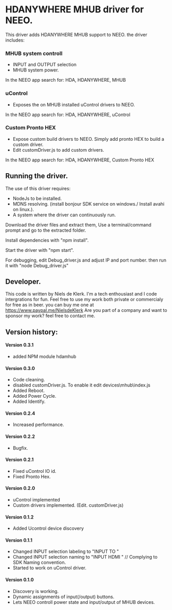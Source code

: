 # HDANYWHERE MHUB driver for NEEO.

This driver adds HDANYWHERE MHUB support to NEEO.
the driver includes:

### MHUB system controll

- INPUT and OUTPUT selection
- MHUB system power.

In the NEEO app search for: HDA, HDANYWHERE, MHUB

### uControl

- Exposes the on MHUB installed uControl drivers to NEEO.

In the NEEO app search for: HDA, HDANYWHERE, uControl

### Custom Pronto HEX

- Expose custom build drivers to NEEO. Simply add pronto HEX to build a custom driver.
- Edit customDriver.js to add custom drivers.

In the NEEO app search for: HDA, HDANYWHERE, Custom Pronto HEX

## Running the driver.

The use of this driver requires:

- NodeJs to be installed.
- MDNS resolving. (install bonjour SDK service on windows./ Install avahi on linux.).
- A system where the driver can continuously run.

Download the driver files and extract them,
Use a terminal/command prompt and go to the extracted folder.

Install dependencies with "npm install".

Start the driver with "npm start".

For debugging,
edit Debug_driver.js and adjust IP and port number.
then run it with "node Debug_driver.js"

## Developer.

This code is written by Niels de Klerk. I'm a tech enthousiast and I code intergrations for fun.
Feel free to use my work both private or commercialy for free as in beer.
you can buy me one at https://www.paypal.me/NielsdeKlerk
Are you part of a company and want to sponsor my work? feel free to contact me.

## Version history:

#### Version 0.3.1

- added NPM module hdamhub

#### Version 0.3.0

- Code cleaning.
- disabled customDriver.js. To enable it edit devices\mhub\index.js
- Added Reboot.
- Added Power Cycle.
- Added Identify.

#### Version 0.2.4

- Increased performance.

#### Version 0.2.2

- Bugfix.

#### Version 0.2.1

- Fixed uControl IO id.
- Fixed Pronto Hex.

#### Version 0.2.0

- uControl implemented
- Custom drivers implemented. (Edit. customDriver.js)

#### Version 0.1.2

- Added Ucontrol device discovery

#### Version 0.1.1

- Changed INPUT selection labeling to "INPUT <InputId> TO <OutputId>"
- Changed INPUT selection naming to "INPUT HDMI <InputId><OutputId>" // Complying to SDK Naming convention.
- Started to work on uControl driver.

#### Version 0.1.0

- Discovery is working.
- Dynamic assignments of input(/output) buttons.
- Lets NEEO controll power state and input/output of MHUB devices.
